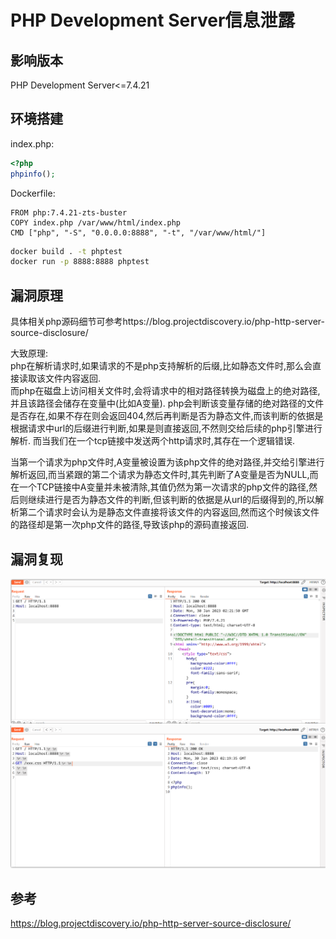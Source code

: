 # PHP Development Server信息泄露
## 影响版本
PHP Development Server<=7.4.21
## 环境搭建
index.php:
```php
<?php
phpinfo();
```
Dockerfile:
```
FROM php:7.4.21-zts-buster
COPY index.php /var/www/html/index.php
CMD ["php", "-S", "0.0.0.0:8888", "-t", "/var/www/html/"]
```
```bash
docker build . -t phptest
docker run -p 8888:8888 phptest
```
## 漏洞原理
具体相关php源码细节可参考https://blog.projectdiscovery.io/php-http-server-source-disclosure/    


大致原理:  
php在解析请求时,如果请求的不是php支持解析的后缀,比如静态文件时,那么会直接读取该文件内容返回.  
而php在磁盘上访问相关文件时,会将请求中的相对路径转换为磁盘上的绝对路径,并且该路径会储存在变量中(比如A变量).
php会判断该变量存储的绝对路径的文件是否存在,如果不存在则会返回404,然后再判断是否为静态文件,而该判断的依据是根据请求中url的后缀进行判断,如果是则直接返回,不然则交给后续的php引擎进行解析.
而当我们在一个tcp链接中发送两个http请求时,其存在一个逻辑错误.  

当第一个请求为php文件时,A变量被设置为该php文件的绝对路径,并交给引擎进行解析返回,而当紧跟的第二个请求为静态文件时,其先判断了A变量是否为NULL,而在一个TCP链接中A变量并未被清除,其值仍然为第一次请求的php文件的路径,然后则继续进行是否为静态文件的判断,但该判断的依据是从url的后缀得到的,所以解析第二个请求时会认为是静态文件直接将该文件的内容返回,然而这个时候该文件的路径却是第一次php文件的路径,导致该php的源码直接返回.
## 漏洞复现
![](2023-01-30-11-32-15.png)  
![](2023-01-30-11-32-23.png)
## 参考
https://blog.projectdiscovery.io/php-http-server-source-disclosure/